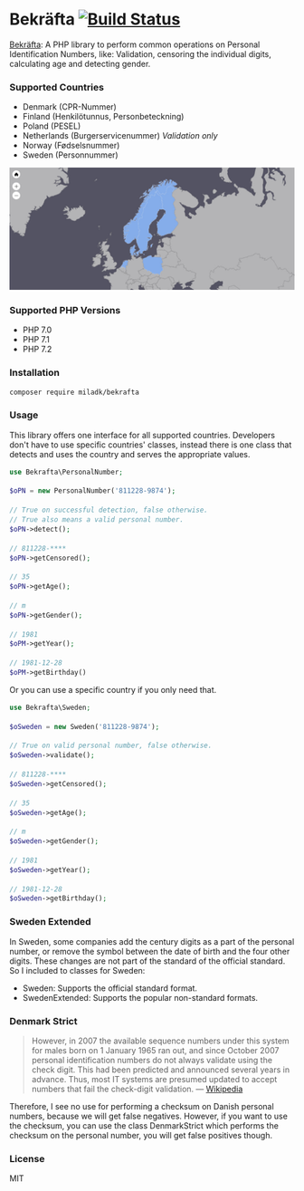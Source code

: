 # Bekr&#228;fta [![Build Status](https://travis-ci.org/Milad/bekrafta.svg?branch=master)](https://travis-ci.org/Milad/bekrafta)
[Bekr&#228;fta](https://en.wiktionary.org/wiki/bekr%C3%A4fta#Swedish): A PHP library to perform common operations on Personal Identification Numbers, like: Validation, censoring the individual digits, calculating age and detecting gender.

### Supported Countries
- Denmark (CPR-Nummer)
- Finland (Henkil&#246;tunnus, Personbeteckning)
- Poland (PESEL)
- Netherlands (Burgerservicenummer) *Validation only*
- Norway (F&#248;dselsnummer)
- Sweden (Personnummer)

![Supported Countries](./chart.jpg)

### Supported PHP Versions
- PHP 7.0
- PHP 7.1
- PHP 7.2

### Installation
```
composer require miladk/bekrafta
```

### Usage
This library offers one interface for all supported countries. Developers don't have to use specific countries' classes, instead there is one class that detects and uses the country and serves the appropriate values.

```php
use Bekrafta\PersonalNumber;

$oPN = new PersonalNumber('811228-9874');

// True on successful detection, false otherwise.
// True also means a valid personal number.
$oPN->detect();

// 811228-****
$oPN->getCensored();

// 35
$oPN->getAge();

// m
$oPN->getGender();

// 1981
$oPM->getYear();

// 1981-12-28
$oPM->getBirthday()
```

Or you can use a specific country if you only need that.

```php
use Bekrafta\Sweden;

$oSweden = new Sweden('811228-9874');

// True on valid personal number, false otherwise.
$oSweden->validate();

// 811228-****
$oSweden->getCensored();

// 35
$oSweden->getAge();

// m
$oSweden->getGender();

// 1981
$oSweden->getYear();

// 1981-12-28
$oSweden->getBirthday();
```

### Sweden Extended
In Sweden, some companies add the century digits as a part of the personal number, or remove the symbol between the date of birth and the four other digits. These changes are not part of the standard of the official standard. So I included to classes for Sweden:
- Sweden: Supports the official standard format.
- SwedenExtended: Supports the popular non-standard formats.

### Denmark Strict
> However, in 2007 the available sequence numbers under this system for males born on 1 January 1965 ran out, and since October 2007 personal identification numbers do not always validate using the check digit. This had been predicted and announced several years in advance. Thus, most IT systems are presumed updated to accept numbers that fail the check-digit validation.
> &mdash; [Wikipedia](https://en.wikipedia.org/wiki/Personal_identification_number_(Denmark))

Therefore, I see no use for performing a checksum on Danish personal numbers, because we will get false negatives. However, if you want to use the checksum, you can use the class DenmarkStrict which performs the checksum on the personal number, you will get false positives though.

### License
MIT
